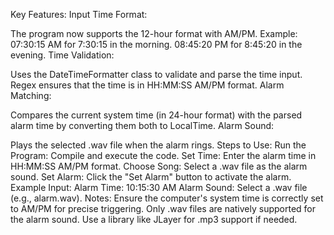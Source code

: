 Key Features:
Input Time Format:

The program now supports the 12-hour format with AM/PM. Example:
07:30:15 AM for 7:30:15 in the morning.
08:45:20 PM for 8:45:20 in the evening.
Time Validation:

Uses the DateTimeFormatter class to validate and parse the time input.
Regex ensures that the time is in HH:MM:SS AM/PM format.
Alarm Matching:

Compares the current system time (in 24-hour format) with the parsed alarm time by converting them both to LocalTime.
Alarm Sound:

Plays the selected .wav file when the alarm rings.
Steps to Use:
Run the Program: Compile and execute the code.
Set Time: Enter the alarm time in HH:MM:SS AM/PM format.
Choose Song: Select a .wav file as the alarm sound.
Set Alarm: Click the "Set Alarm" button to activate the alarm.
Example Input:
Alarm Time: 10:15:30 AM
Alarm Sound: Select a .wav file (e.g., alarm.wav).
Notes:
Ensure the computer's system time is correctly set to AM/PM for precise triggering.
Only .wav files are natively supported for the alarm sound. Use a library like JLayer for .mp3 support if needed.
